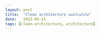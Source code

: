 ```yaml
---
layout: post
title:  "Clean architecture มันดีจริงหรือไม่"
date:   2022-04-15
tags: [clean-architecture, architecture]
---
```


